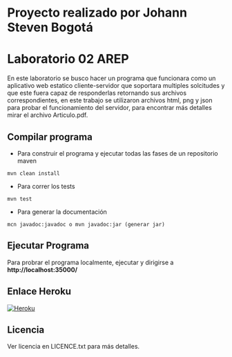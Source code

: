 # Proyecto realizado por Johann Steven Bogotá
# Laboratorio 02 AREP

En este laboratorio se busco hacer un programa que funcionara como un aplicativo web estatico cliente-servidor que soportara
multiples solcitudes y que este fuera capaz de responderlas retornando sus archivos correspondientes, en este trabajo
se utilizaron archivos html, png y json para probar el funcionamiento del servidor, para encontrar más detalles mirar el archivo 
Articulo.pdf.


## Compilar programa
- Para construir el programa y ejecutar todas las fases de un repositorio maven
```
mvn clean install
``` 
- Para correr los tests
```
mvn test
```
- Para generar la documentación
```
mcn javadoc:javadoc o mvn javadoc:jar (generar jar)
```
## Ejecutar Programa
Para probrar el programa localmente, ejecutar y dirigirse a  **http://localhost:35000/**

## Enlace Heroku
[![Heroku](https://heroku-badge.herokuapp.com/?app=heroku-badge)](https://fast-crag-46387.herokuapp.com/index.html)
## Licencia
Ver licencia en LICENCE.txt para más detalles.